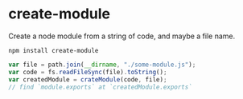 # create-module

Create a node module from a string of code, and maybe a file name.

`npm install create-module`

```js
var file = path.join(__dirname, "./some-module.js");
var code = fs.readFileSync(file).toString();
var createdModule = crateModule(code, file);
// find `module.exports` at `createdModule.exports`
```
